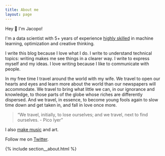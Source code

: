 ```yaml
---
title: About me
layout: page
---
```


Hey 👋 I'm Jacopo!
	
I'm a data scientist with 5+ years of experience [highly skilled](https://www.linkedin.com/in/jacopoparvizi)  in machine learning, optimization and creative thinking.

I write this blog because I love what I do.
I write to understand technical topics: writing makes me see things in a clearer way. 
I write to express myself and my ideas.
I love writing because I like to communicate with people.

In my free time I travel around the world with my wife. We travel to open our hearts and eyes and learn more about the world than our newspapers will accommodate. We travel to bring what little we can, in our ignorance and knowledge, to those parts of the globe whose riches are differently dispersed. And we travel, in essence, to become young fools again to slow time down and get taken in, and fall in love once more.

> “We travel, initially, to lose ourselves; and we travel, next to find ourselves. - Pico Iyer”

I also [make music](https://soundcloud.com/jacopoparvizi) and art.

Follow me on [Twitter](https://twitter.com/neuraloverflow).

{% include section__about.html %}


